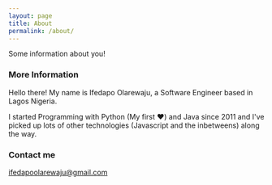 ```yaml
---
layout: page
title: About
permalink: /about/
---
```


Some information about you!

### More Information

Hello there! My name is Ifedapo Olarewaju, a Software Engineer based in Lagos Nigeria.

I started Programming with Python (My first ❤) and Java since 2011 and I've picked up lots of other technologies (Javascript and the inbetweens) along the way.

### Contact me

[ifedapoolarewaju@gmail.com](mailto:ifedapoolarewaju@gmail.com)
